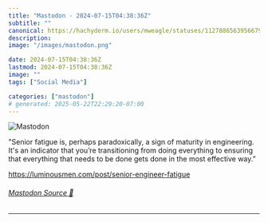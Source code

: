 ```yaml
---
title: "Mastodon - 2024-07-15T04:38:36Z"
subtitle: ""
canonical: https://hachyderm.io/users/mweagle/statuses/112788656395667967
description:
image: "/images/mastodon.png"

date: 2024-07-15T04:38:36Z
lastmod: 2024-07-15T04:38:36Z
image: ""
tags: ["Social Media"]

categories: ["mastodon"]
# generated: 2025-05-22T22:29:20-07:00
---
```

![Mastodon](/images/mastodon.png)

<p>&quot;Senior fatigue is, perhaps paradoxically, a sign of maturity in engineering. It&#39;s an indicator that you’re transitioning from doing everything to ensuring that everything that needs to be done gets done in the most effective way.”</p><p><a href="https://luminousmen.com/post/senior-engineer-fatigue" target="_blank" rel="nofollow noopener noreferrer" translate="no"><span class="invisible">https://</span><span class="ellipsis">luminousmen.com/post/senior-en</span><span class="invisible">gineer-fatigue</span></a></p>


###### [Mastodon Source 🐘](https://hachyderm.io/@mweagle/112788656395667967)

___
